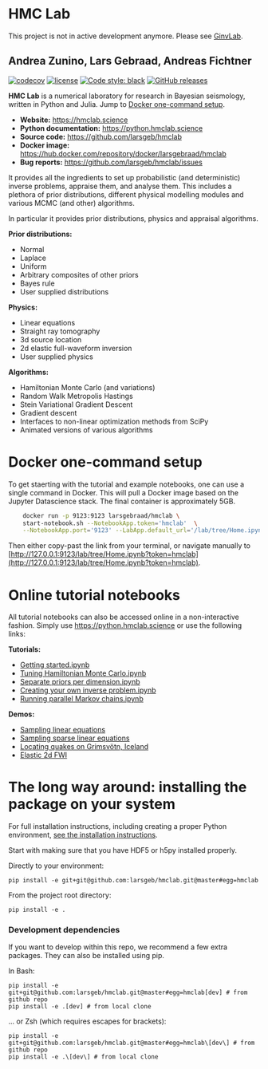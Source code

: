 # HMC Lab

This project is not in active development anymore. Please see [GinvLab](https://github.com/GinvLab/).

## Andrea Zunino, Lars Gebraad, Andreas Fichtner

[![codecov](https://codecov.io/gh/larsgeb/hmclab/branch/master/graph/badge.svg?token=6svV9YDRhd)](https://codecov.io/gh/larsgeb/hmclab) [![license](https://img.shields.io/badge/license-BSD%203--Clause-blue.svg)](https://opensource.org/licenses/BSD-3-Clause) [![Code style: black](https://img.shields.io/badge/code%20style-black-000000.svg)](https://github.com/psf/black) [![GitHub releases](https://img.shields.io/badge/download-latest%20release-green.svg)](https://github.com/larsgeb/hmclab/releases/latest)

**HMC Lab** is a numerical laboratory for research in Bayesian seismology, written in Python and Julia. Jump to [Docker one-command setup](#docker-one-command-setup).

- **Website:** https://hmclab.science
- **Python documentation:** https://python.hmclab.science
- **Source code:** https://github.com/larsgeb/hmclab
- **Docker image:** https://hub.docker.com/repository/docker/larsgebraad/hmclab
- **Bug reports:** https://github.com/larsgeb/hmclab/issues

It provides all the ingredients to set up probabilistic (and deterministic) inverse
problems, appraise them, and analyse them. This includes a plethora of prior
distributions, different physical modelling modules and various MCMC (and
other) algorithms. 

In particular it provides prior distributions, physics and appraisal algorithms.

**Prior distributions:**
- Normal
- Laplace
- Uniform
- Arbitrary composites of other priors
- Bayes rule
- User supplied distributions

**Physics:**
- Linear equations
- Straight ray tomography
- 3d source location
- 2d elastic full-waveform inversion
- User supplied physics

**Algorithms:**
- Hamiltonian Monte Carlo (and variations)
- Random Walk Metropolis Hastings
- Stein Variational Gradient Descent
- Gradient descent
- Interfaces to non-linear optimization methods from SciPy
- Animated versions of various algorithms

# <a name="docker"></a>Docker one-command setup

To get staerting with the tutorial and example notebooks, one can use a single command
in Docker. This will pull a Docker image based on the Jupyter Datascience stack. The
final container is approximately 5GB.

```bash
    docker run -p 9123:9123 larsgebraad/hmclab \
    start-notebook.sh --NotebookApp.token='hmclab'  \
    --NotebookApp.port='9123' --LabApp.default_url='/lab/tree/Home.ipynb'
```

Then either copy-past the link from your terminal, or navigate manually to [http://127.0.0.1:9123/lab/tree/Home.ipynb?token=hmclab](http://127.0.0.1:9123/lab/tree/Home.ipynb?token=hmclab).

# Online tutorial notebooks

All tutorial notebooks can also be accessed online in a non-interactive fashion. Simply 
use https://python.hmclab.science or use the following links:

**Tutorials:**

- [Getting started.ipynb](notebooks/tutorials/0%20-%20Getting%20started.ipynb)
- [Tuning Hamiltonian Monte Carlo.ipynb](notebooks/tutorials/1%20-%20Tuning%20Hamiltonian%20Monte%20Carlo.ipynb)
- [Separate priors per dimension.ipynb](notebooks/tutorials/2%20-%20Separate%20priors%20per%20dimension.ipynb)
- [Creating your own inverse problem.ipynb](notebooks/tutorials/3%20-%20Creating%20your%20own%20inverse%20problem.ipynb)
- [Running parallel Markov chains.ipynb](notebooks/tutorials/4%20-%20Running%20parallel%20Markov%20chains.ipynb)

**Demos:**

- [Sampling linear equations](notebooks/examples/Sampling%20linear%20equations.ipynb)
- [Sampling sparse linear equations](notebooks/examples/Sampling%20sparse%20linear%20equations.ipynb)
- [Locating quakes on Grimsvötn, Iceland](notebooks/examples/Locating%20quakes%20on%20Grimsvötn%2C%20Iceland.ipynb)
- [Elastic 2d FWI](notebooks/examples/Elastic%202d%20FWI.ipynb)


# The long way around: installing the package on your system

For full installation instructions, including creating a proper Python environment, [see the installation instructions](https://python.hmclab.science/setup.html). 

Start with making sure that you have HDF5 or h5py installed properly.

Directly to your environment:

```
pip install -e git+git@github.com:larsgeb/hmclab.git@master#egg=hmclab
```

From the project root directory:

```
pip install -e .
```

### Development dependencies

If you want to develop within this repo, we recommend a few extra packages. They can also be installed using pip.

In Bash:

```
pip install -e git+git@github.com:larsgeb/hmclab.git@master#egg=hmclab[dev] # from github repo
pip install -e .[dev] # from local clone
```

... or Zsh (which requires escapes for brackets):

```
pip install -e git+git@github.com:larsgeb/hmclab.git@master#egg=hmclab\[dev\] # from github repo
pip install -e .\[dev\] # from local clone
```

